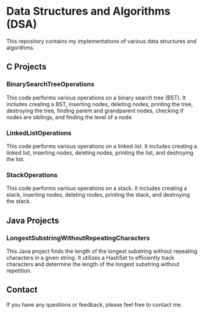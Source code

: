 # Data Structures and Algorithms (DSA)

This repository contains my implementations of various data structures and algorithms.

## C Projects

### BinarySearchTreeOperations

This code performs various operations on a binary search tree (BST). It includes creating a BST, inserting nodes, deleting nodes, printing the tree, destroying the tree, finding parent and grandparent nodes, checking if nodes are siblings, and finding the level of a node.

### LinkedListOperations

This code performs various operations on a linked list. It includes creating a linked list, inserting nodes, deleting nodes, printing the list, and destroying the list.

### StackOperations

This code performs various operations on a stack. It includes creating a stack, inserting nodes, deleting nodes, printing the stack, and destroying the stack.

## Java Projects

### LongestSubstringWithoutRepeatingCharacters

This Java project finds the length of the longest substring without repeating characters in a given string. It utilizes a HashSet to efficiently track characters and determine the length of the longest substring without repetition.

## Contact

If you have any questions or feedback, please feel free to contact me.
